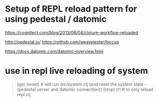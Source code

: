 
# Setup of REPL reload pattern for using pedestal / datomic

https://cognitect.com/blog/2013/06/04/clojure-workflow-reloaded

http://pedestal.io/
https://github.com/weavejester/hiccup

https://docs.datomic.com/datomic-overview.html


# use in repl live reloading of system

>(go)
>(reset)    # will run src/system.clj (and reset the system state - (pedestal server and datomic connection))
>(stop)
>(r)        # to only reload repl.clj
